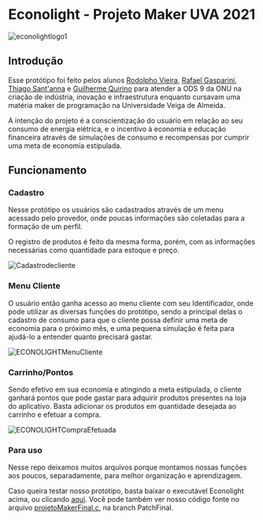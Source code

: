 # Econolight - Projeto Maker UVA 2021
![econolightlogo1](https://user-images.githubusercontent.com/48632799/155258817-947cf36b-9764-4f25-b961-6793774cca14.jpeg)


## Introdução
Esse protótipo foi feito pelos alunos [Rodolpho Vieira](https://github.com/RodWolt), [Rafael Gasparini](https://github.com/RSGasparini), [Thiago Sant'anna](https://github.com/thisantm) e [Guilherme Quirino](https://github.com/Warkype) para atender a ODS 9 da ONU na criação de indústria, inovação e infraestrutura enquanto cursavam uma matéria maker de programação na Universidade Veiga de Almeida.

A intenção do projeto é a conscientização do usuário em relação ao seu consumo de energia elétrica, e o incentivo à economia e educação financeira através de simulações de consumo e recompensas por cumprir uma meta de economia estipulada.

## Funcionamento
### Cadastro

Nesse protótipo os usuários são cadastrados através de um menu acessado pelo provedor, onde poucas informações são coletadas para a formação de um perfil.

O registro de produtos é feito da mesma forma, porém, com as informações necessárias como quantidade para estoque e preço.

![Cadastrodecliente](https://user-images.githubusercontent.com/48632799/155260143-e81b1087-45ee-4753-a117-fa4f3bb93c8c.png)

### Menu Cliente
O usuário então ganha acesso ao menu cliente com seu Identificador, onde pode utilizar as diversas funções do protótipo, sendo a principal delas o cadastro de consumo para que o cliente possa definir uma meta de economia para o próximo mês, e uma pequena simulação é feita para ajudá-lo a entender quanto precisará gastar.

![ECONOLIGHTMenuCliente](https://user-images.githubusercontent.com/48632799/155260517-239347c8-fe8f-4707-b8af-b7fab97b446f.png)

### Carrinho/Pontos
Sendo efetivo em sua economia e atingindo a meta estipulada, o cliente ganhará pontos que pode gastar para adquirir produtos presentes na loja do aplicativo.
Basta adicionar os produtos em quantidade desejada ao carrinho e efetuar a compra.

![ECONOLIGHTCompraEfetuada](https://user-images.githubusercontent.com/48632799/155260910-283a236e-02e4-4245-8226-2e42b269fe79.png)

### Para uso
Nesse repo deixamos muitos arquivos porque montamos nossas funções aos poucos, separadamente, para melhor organização e aprendizagem.

Caso queira testar nosso protótipo, basta baixar o executável Econolight acima, ou clicando [aqui](https://github.com/RodWolt/ProjetoMakerUVA/raw/PatchFinal/Econolight.exe).
Você pode também ver nosso código fonte no arquivo [projetoMakerFinal.c](https://github.com/RodWolt/ProjetoMakerUVA/blob/PatchFinal/projetoMakerFinal.c), na branch PatchFinal.
